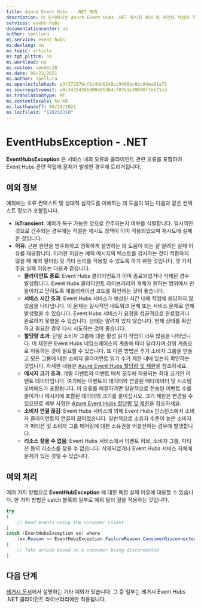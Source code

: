 ```yaml
---
title: Azure Event Hubs - .NET 예외
description: 이 문서에서는 Azure Event Hubs .NET 메시징 예외 및 제안된 작업의 목록을 제공합니다.
services: event-hubs
documentationcenter: na
author: spelluru
ms.service: event-hubs
ms.devlang: na
ms.topic: article
ms.tgt_pltfrm: na
ms.workload: na
ms.custom: seodec18
ms.date: 09/23/2021
ms.author: spelluru
ms.openlocfilehash: e3f37267bcf5c4dd6248cc9498ac0cc84ea91a75
ms.sourcegitcommit: e8c34354266d00e85364cf07e1e39600f7eb71cd
ms.translationtype: MT
ms.contentlocale: ko-KR
ms.lasthandoff: 09/29/2021
ms.locfileid: "129210310"
---
```

# <a name="eventhubsexception---net"></a>EventHubsException - .NET
**EventHubsException** 은 서비스 내의 오류와 클라이언트 관련 오류를 포함하여 Event Hubs 관련 작업에 문제가 발생한 경우에 트리거됩니다. 

## <a name="exception-information"></a>예외 정보
예외에는 오류 컨텍스트 및 상대적 심각도를 이해하는 데 도움이 되는 다음과 같은 컨텍스트 정보가 포함됩니다. 

- **IsTransient**: 예외가 복구 가능한 것으로 간주되는지 여부를 식별합니다. 일시적인 것으로 간주되는 경우에는 적절한 재시도 정책이 이미 적용되었으며 재시도에 실패한 것입니다.
- **이유**: 근본 원인을 범주화하고 명확하게 설명하는 데 도움이 되는 잘 알려진 실패 이유를 제공합니다. 이러한 이유는 예외 메시지의 텍스트를 검사하는 것이 적합하지 않을 때 예외 필터링 및 기타 논리를 적용할 수 있도록 하기 위한 것입니다. 몇 가지 주요 실패 이유는 다음과 같습니다.
    - **클라이언트 종료**: Event Hubs 클라이언트가 이미 종료되었거나 삭제된 경우 발생합니다. Event Hubs 클라이언트 라이브러리의 개체가 원하는 범위에서 만들어지고 닫히도록 애플리케이션 코드를 확인하는 것이 좋습니다.
    - **서비스 시간 초과**: Event Hubs 서비스가 예상된 시간 내에 작업에 응답하지 않았음을 나타냅니다. 이 문제는 일시적인 네트워크 문제 또는 서비스 문제로 인해 발생했을 수 있습니다. Event Hubs 서비스가 요청을 성공적으로 완료했거나 완료하지 못했을 수 있습니다. 상태는 알려져 있지 않습니다. 현재 상태를 확인하고 필요한 경우 다시 시도하는 것이 좋습니다.
    - **할당량 초과**: 단일 소비자 그룹에 대한 활성 읽기 작업이 너무 많음을 나타냅니다. 이 제한은 Event Hubs 네임스페이스의 계층에 따라 달라지며 상위 계층으로 이동하는 것이 필요할 수 있습니다. 또 다른 방법은 추가 소비자 그룹을 만들고 모든 그룹에 대한 소비자 클라이언트 읽기 수가 제한 내에 있는지 확인하는 것입니다. 자세한 내용은 [Azure Event Hubs 할당량 및 제한](event-hubs-quotas.md)을 참조하세요.
    - **메시지 크기 초과**: 개별 이벤트와 이벤트 배치 모두에 허용되는 최대 크기인 이벤트 데이터입니다. 여기에는 이벤트의 데이터와 연결된 메타데이터 및 시스템 오버헤드가 포함됩니다. 이 오류를 해결하려면 일괄적으로 전송된 이벤트 수를 줄이거나 메시지에 포함된 데이터의 크기를 줄이십시오. 크기 제한은 변경될 수 있으므로 세부 사항은 [Azure Event Hubs 할당량 및 제한](event-hubs-quotas.md)을 참조하세요.
    - **소비자 연결 끊김**: Event Hubs 서비스에 의해 Event Hubs 인스턴스에서 소비자 클라이언트의 연결이 끊어졌습니다. 일반적으로 소유자 수준이 높은 소비자가 파티션 및 소비자 그룹 페어링에 대한 소유권을 어설션하는 경우에 발생합니다.
    - **리소스 찾을 수 없음**: Event Hubs 서비스에서 이벤트 허브, 소비자 그룹, 파티션 등의 리소스를 찾을 수 없습니다. 삭제되었거나 Event Hubs 서비스 자체에 문제가 있는 것일 수 있습니다.

## <a name="handling-exceptions"></a>예외 처리
여러 가지 방법으로 **EventHubException** 에 대한 특정 실패 이유에 대응할 수 있습니다. 한 가지 방법은 catch 블록의 일부로 예외 필터 절을 적용하는 것입니다.

```csharp
try
{
    // Read events using the consumer client
}
catch (EventHubsException ex) where 
    (ex.Reason == EventHubsException.FailureReason.ConsumerDisconnected)
{
    // Take action based on a consumer being disconnected
}
```

## <a name="next-steps"></a>다음 단계
[레거시 문서](event-hubs-messaging-exceptions.md)에서 설명하는 기타 예외가 있습니다. 그 중 일부는 레거시 Event Hubs .NET 클라이언트 라이브러리에만 적용됩니다.